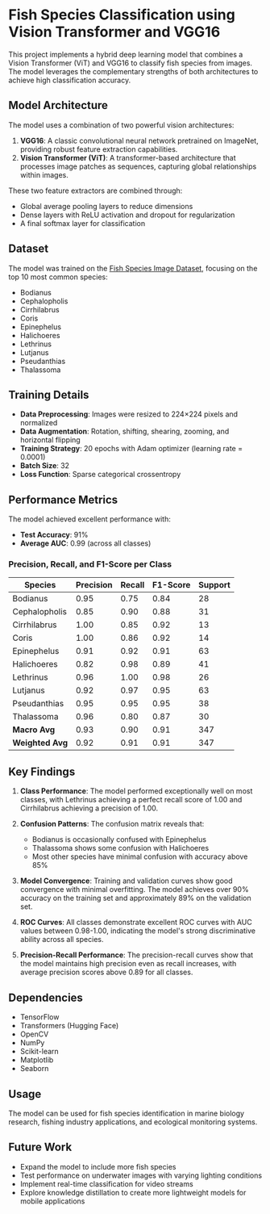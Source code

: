 # Fish Species Classification using Vision Transformer and VGG16

This project implements a hybrid deep learning model that combines a Vision Transformer (ViT) and VGG16 to classify fish species from images. The model leverages the complementary strengths of both architectures to achieve high classification accuracy.

## Model Architecture

The model uses a combination of two powerful vision architectures:

1. **VGG16**: A classic convolutional neural network pretrained on ImageNet, providing robust feature extraction capabilities.
2. **Vision Transformer (ViT)**: A transformer-based architecture that processes image patches as sequences, capturing global relationships within images.

These two feature extractors are combined through:
- Global average pooling layers to reduce dimensions
- Dense layers with ReLU activation and dropout for regularization
- A final softmax layer for classification

## Dataset

The model was trained on the [Fish Species Image Dataset](https://www.kaggle.com/sripaadsrinivasan/fish-species-image-data), focusing on the top 10 most common species:
- Bodianus
- Cephalopholis
- Cirrhilabrus
- Coris
- Epinephelus
- Halichoeres
- Lethrinus
- Lutjanus
- Pseudanthias
- Thalassoma

## Training Details

- **Data Preprocessing**: Images were resized to 224×224 pixels and normalized
- **Data Augmentation**: Rotation, shifting, shearing, zooming, and horizontal flipping
- **Training Strategy**: 20 epochs with Adam optimizer (learning rate = 0.0001)
- **Batch Size**: 32
- **Loss Function**: Sparse categorical crossentropy

## Performance Metrics

The model achieved excellent performance with:
- **Test Accuracy**: 91%
- **Average AUC**: 0.99 (across all classes)

### Precision, Recall, and F1-Score per Class

| Species      | Precision | Recall | F1-Score | Support |
|--------------|-----------|--------|----------|---------|
| Bodianus     | 0.95      | 0.75   | 0.84     | 28      |
| Cephalopholis| 0.85      | 0.90   | 0.88     | 31      |
| Cirrhilabrus | 1.00      | 0.85   | 0.92     | 13      |
| Coris        | 1.00      | 0.86   | 0.92     | 14      |
| Epinephelus  | 0.91      | 0.92   | 0.91     | 63      |
| Halichoeres  | 0.82      | 0.98   | 0.89     | 41      |
| Lethrinus    | 0.96      | 1.00   | 0.98     | 26      |
| Lutjanus     | 0.92      | 0.97   | 0.95     | 63      |
| Pseudanthias | 0.95      | 0.95   | 0.95     | 38      |
| Thalassoma   | 0.96      | 0.80   | 0.87     | 30      |
| **Macro Avg**| 0.93      | 0.90   | 0.91     | 347     |
| **Weighted Avg**| 0.92   | 0.91   | 0.91     | 347     |

## Key Findings

1. **Class Performance**: The model performed exceptionally well on most classes, with Lethrinus achieving a perfect recall score of 1.00 and Cirrhilabrus achieving a precision of 1.00.

2. **Confusion Patterns**: The confusion matrix reveals that:
   - Bodianus is occasionally confused with Epinephelus
   - Thalassoma shows some confusion with Halichoeres
   - Most other species have minimal confusion with accuracy above 85%

3. **Model Convergence**: Training and validation curves show good convergence with minimal overfitting. The model achieves over 90% accuracy on the training set and approximately 89% on the validation set.

4. **ROC Curves**: All classes demonstrate excellent ROC curves with AUC values between 0.98-1.00, indicating the model's strong discriminative ability across all species.

5. **Precision-Recall Performance**: The precision-recall curves show that the model maintains high precision even as recall increases, with average precision scores above 0.89 for all classes.

## Dependencies

- TensorFlow
- Transformers (Hugging Face)
- OpenCV
- NumPy
- Scikit-learn
- Matplotlib
- Seaborn

## Usage

The model can be used for fish species identification in marine biology research, fishing industry applications, and ecological monitoring systems.

## Future Work

- Expand the model to include more fish species
- Test performance on underwater images with varying lighting conditions
- Implement real-time classification for video streams
- Explore knowledge distillation to create more lightweight models for mobile applications
